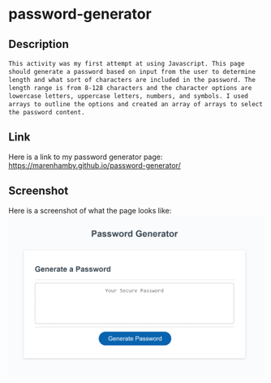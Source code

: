 # password-generator

## Description
    This activity was my first attempt at using Javascript. This page should generate a password based on input from the user to determine length and what sort of characters are included in the password. The length range is from 8-128 characters and the character options are lowercase letters, uppercase letters, numbers, and symbols. I used arrays to outline the options and created an array of arrays to select the password content.


## Link
Here is a link to my password generator page:
https://marenhamby.github.io/password-generator/ 

## Screenshot
Here is a screenshot of what the page looks like:
![password generator demo](./Assets/Javascript-Password-Generator.png)
